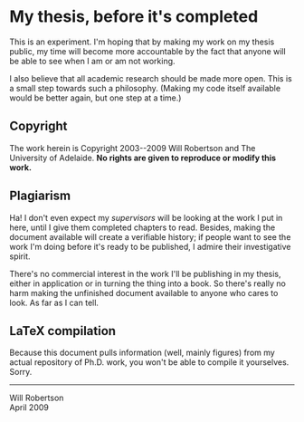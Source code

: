 # My thesis, before it's completed

This is an experiment. I'm hoping that by making my work on my thesis public,
my time will become more accountable by the fact that anyone will be able to
see when I am or am not working. 

I also believe that all academic research should be made more open. This is a
small step towards such a philosophy. (Making my code itself available would
be better again, but one step at a time.)

## Copyright

The work herein is Copyright 2003--2009 Will Robertson and The University of
Adelaide. **No rights are given to reproduce or modify this work.**

## Plagiarism

Ha! I don't even expect my *supervisors* will be looking at the work I put in
here, until I give them completed chapters to read. Besides, making the
document available will create a verifiable history; if people want to see the
work I'm doing before it's ready to be published, I admire their investigative
spirit.

There's no commercial interest in the work I'll be publishing in my thesis,
either in application or in turning the thing into a book. So there's really
no harm making the unfinished document available to anyone who cares to look.
As far as I can tell.

## LaTeX compilation

Because this document pulls information (well, mainly figures) from my actual
repository of Ph.D. work, you won't be able to compile it yourselves. Sorry.

-----
 
Will Robertson  
April 2009